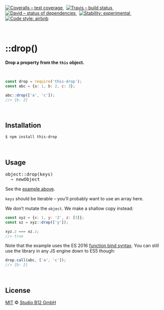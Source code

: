 [![Coveralls – test coverage
](https://img.shields.io/coveralls/studio-b12/this-drop.svg?style=flat-square)
](https://coveralls.io/r/studio-b12/this-drop)
 [![Travis – build status
](https://img.shields.io/travis/studio-b12/this-drop/master.svg?style=flat-square)
](https://travis-ci.org/studio-b12/this-drop)
 [![David – status of dependencies
](https://img.shields.io/david/studio-b12/this-drop.svg?style=flat-square)
](https://david-dm.org/studio-b12/this-drop)
 [![Stability: experimental
](https://img.shields.io/badge/stability-experimental-yellow.svg?style=flat-square)
](https://nodejs.org/api/documentation.html#documentation_stability_index)
 [![Code style: airbnb
](https://img.shields.io/badge/code%20style-airbnb-777777.svg?style=flat-square)
](https://github.com/airbnb/javascript)




<a                                                             id="/"></a>&nbsp;

::drop()
========

**Drop a property from the `this` object.**

<a                                                      id="/example"></a>&nbsp;

```js
const drop = require('this-drop');
const abc = {a: 1, b: 2, c: 3};

abc::drop(['a', 'c']);
//» {b: 2}
```




<a                                                 id="/installation"></a>&nbsp;

Installation
------------

```sh
$ npm install this-drop
```




<a                                                        id="/usage"></a>&nbsp;

Usage
-----

<pre>
object::drop(keys)
  ⇒ newObject
</pre>

See the [example above](#/example).

`keys` should be iterable – you’ll probably want to use an array here.

We don’t mutate the `object`. We make a shallow copy instead:

```js
const xyz = {x: 1, y: '2', z: [3]};
const xz = xyz::drop(['y']);

xyz.z === xz.z;
//» true
```

Note that the example uses the ES 2016 [function bind syntax](https://github.com/zenparsing/es-function-bind). You can still use the library in any JS engine down to ES5 though:

```js
drop.call(abc, ['a', 'c']);
//» {b: 2}
```




<a                                                      id="/license"></a>&nbsp;

License
-------

[MIT][] © [Studio B12 GmbH][]

[MIT]:              ./License.md
[Studio B12 GmbH]:  http://studio-b12.de
